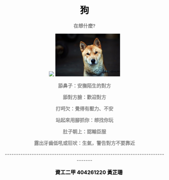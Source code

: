 <link href="https://fonts.googleapis.com/css?family=Lobster" rel="stylesheet" type="text/css">
<style>
p {
    font-size: 15px;
    color: #888888	;
    font-weight:bold;
  }
  ul {
    font-size: 16px;
    color: #000000	;
    font-weight:bold;
  }
</style>

  <body 
  background="https://github.com/sarah862024/DOGG.github.io/blob/master/%E8%83%8C%E6%99%AF.jpg?raw=true">
   

<head>
<title>Page Title</title>
</head>
<body>
<center>

<h1 style="color:black;">狗</h1>
<p style="color:gray;">在想什麼?</p>
    <div class="row">
    <div class="col-xs-4">
<img src="https://github.com/sarah862024/DOGG.github.io/blob/master/%E7%8B%97.jpg?raw=true" width="40%">
<img src="https://github.com/sarah862024/DOGG.github.io/blob/master/republic-of-korea-1877033_960_720.jpg?raw=true" width="40%">
</div>
</div>

<p>
舔鼻子：安撫陌生的對方<p>
舔對方臉：歡迎對方<p>
打呵欠：覺得有壓力、不安<p>
站起來用腳抓你：想找你玩<p>
肚子朝上：認輸臣服<p>
露出牙齒低吼或狂吠：生氣，警告對方不要靠近<p>
------------------------------------------------------------------------------<p>
</p>
<ul>
資工二甲 404261220 黃芷珊
</ul>
</center>
</body>

